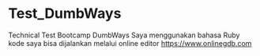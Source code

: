 # Test_DumbWays
Technical Test Bootcamp DumbWays
Saya menggunakan bahasa Ruby
kode saya bisa dijalankan melalui online editor https://www.onlinegdb.com
